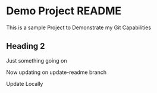# Demo Project README

This is a sample Project to Demonstrate my Git Capabilities

## Heading 2

Just something going on

Now updating on update-readme branch

Update Locally 